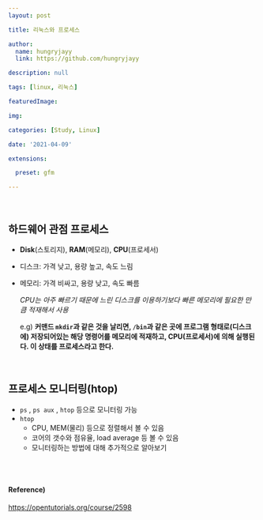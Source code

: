 ```yaml
---
layout: post

title: 리눅스와 프로세스

author: 
  name: hungryjayy
  link: https://github.com/hungryjayy

description: null

tags: [linux, 리눅스]

featuredImage: 

img: 

categories: [Study, Linux]

date: '2021-04-09'

extensions:

  preset: gfm

---
```


<br>

## 하드웨어 관점 프로세스

* **Disk**(스토리지), **RAM**(메모리), **CPU**(프로세서)

* 디스크: 가격 낮고, 용량 높고, 속도 느림

* 메모리: 가격 비싸고, 용량 낮고, 속도 빠름

  *CPU는 아주 빠르기 때문에 느린 디스크를 이용하기보다 빠른 메모리에 필요한 만큼 적재해서 사용*

  e.g) **커맨드 `mkdir`과 같은 것을 날리면, `/bin`과 같은 곳에 프로그램 형태로(디스크에) 저장되어있는 해당 명령어를 메모리에 적재하고, CPU(프로세서)에 의해 실행된다. 이 상태를 프로세스라고 한다.**

<br>

## 프로세스 모니터링(htop)

* `ps` , `ps aux` , `htop` 등으로 모니터링 가능
* `htop`
  * CPU, MEM(물리) 등으로 정렬해서 볼 수 있음
  * 코어의 갯수와 점유율, load average 등 볼 수 있음
  * 모니터링하는 방법에 대해 추가적으로 알아보기

<br><br>

#### Reference)

https://opentutorials.org/course/2598
